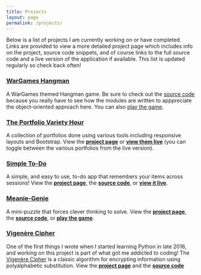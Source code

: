 ```yaml
---
title: Projects
layout: page
permalink: /projects/
---
```

Below is a list of projects I am currently working on or have completed. Links are provided to view a more detailed project page which includes info on the project, source code snippets, and of course links to the full source code and a live version of the application if available. This list is updated regularly so check back often!

### [WarGames Hangman](/projects/wargames-hangman)
A WarGames themed Hangman game. Be sure to check out the [source code](https://github.jongrim/wargames-hangman) because you really have to see how the modules are written to apppreciate the object-oriented approach here. You can also [play the game](https://jongrim.github.io/wargames-hangman).

### [The Portfolio Variety Hour](/projects/portfolios)
A collection of portfolios done using various tools including responsive layouts and Bootstrap. View the **[project page](/projects/portfolios)** or **[view them live](https://jongrim.github.io/Basic-Portfolio)** (you can toggle between the various portfolios from the live version).

### [Simple To-Do](/projects/simple-todo)
A simple, and easy to use, to-do app that remembers your items across sessions! View the **[project page](/projects/simple-todo)**, the **[source code](https://github.com/jongrim/simple-todo)**, or **[view it live](https://jongrim.github.io/simple-todo)**.

### [Meanie-Genie](/projects/meanie-genie)
 A mini-puzzle that forces clever thinking to solve. View the **[project page](/projects/meanie-genie)**, the **[source code](https://github.com/jongrim/meanie-genie)**, or **[play the game](https://jongrim.github.io/meanie-genie)**.

### [Vigenère Cipher](/projects/vigenere-cipher)
 One of the first things I wrote when I started learning Python in late 2016, and working on this project is part of what got me addicted to coding! The [Vigenère Cipher](https://en.wikipedia.org/wiki/Vigen%C3%A8re_cipher) is a classic algorithm for encrypting information using polyalphabetic substitution. View the **[project page](/projects/vigenere-cipher)** and the **[source code](https://github.com/jongrim/VigenereCipher)**
 